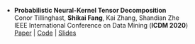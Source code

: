 ---
---

- **Probabilistic Neural-Kernel Tensor Decomposition**  
  Conor Tillinghast, **Shikai Fang**, Kai Zhang, Shandian Zhe  
  IEEE International Conference on Data Mining (**ICDM 2020**)  
  [Paper](https://ieeexplore.ieee.org/stamp/stamp.jsp?arnumber=9338416) | [Code](https://github.com/ctilling/POND) | [Slides](/files/icdm_presentation_pdf.pdf)